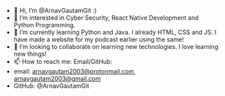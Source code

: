 - 👋 Hi, I’m @ArnavGautamGit :)
- 👀 I’m interested in Cyber Security, React Native Development and Python Programming.
- 🌱 I’m currently learning Python and Java. I already HTML, CSS and JS. I have made a website for my podcast earlier using the same!
- 💞️ I’m looking to collaborate on learning new technologies. I love learning new things!
- 📫 How to reach me: Email/GitHub:
-   email: arnavgautam2003@protonmail.com, arnavgautam2003@gmail.com
-   GitHub: @ArnavGautamGit

<!---
ArnavGautamGit/ArnavGautamGit is a ✨ special ✨ repository because its `README.md` (this file) appears on your GitHub profile.
You can click the Preview link to take a look at your changes.
--->
